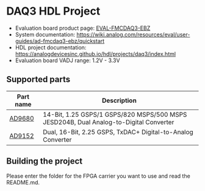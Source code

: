# DAQ3 HDL Project

- Evaluation board product page: [EVAL-FMCDAQ3-EBZ](https://www.analog.com/eval-fmcdaq3-ebz)
- System documentation: https://wiki.analog.com/resources/eval/user-guides/ad-fmcdaq3-ebz/quickstart
- HDL project documentation: https://analogdevicesinc.github.io/hdl/projects/daq3/index.html
- Evaluation board VADJ range: 1.2V - 3.3V

## Supported parts

| Part name                               | Description                                                  |
|-----------------------------------------|--------------------------------------------------------------|
| [AD9680](https://www.analog.com/ad9680) | 14-Bit, 1.25 GSPS/1 GSPS/820 MSPS/500 MSPS JESD204B, Dual Analog-to-Digital Converter |
| [AD9152](https://www.analog.com/ad9152) | Dual, 16-Bit, 2.25 GSPS, TxDAC+ Digital-to-Analog Converter |

## Building the project

Please enter the folder for the FPGA carrier you want to use and read the README.md.
